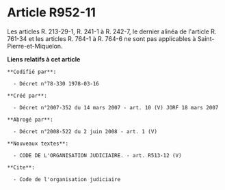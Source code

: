 # Article R952-11

Les articles R. 213-29-1, R. 241-1 à R. 242-7, le dernier alinéa de l'article R. 761-34 et les articles R. 764-1 à R. 764-6
ne sont pas applicables à Saint-Pierre-et-Miquelon.

**Liens relatifs à cet article**

	**Codifié par**:

	  - Décret n°78-330 1978-03-16

	**Créé par**:

	  - Décret n°2007-352 du 14 mars 2007 - art. 10 (V) JORF 18 mars 2007

	**Abrogé par**:

	  - Décret n°2008-522 du 2 juin 2008 - art. 1 (V)

	**Nouveaux textes**:

	  - CODE DE L'ORGANISATION JUDICIAIRE. - art. R513-12 (V)

	**Cite**:

	  - Code de l'organisation judiciaire
